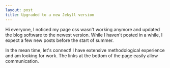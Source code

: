 ```yaml
---
layout: post
title: Upgraded to a new Jekyll version
---
```


Hi everyone, I noticed my page css wasn't working anymore and updated the blog software to the newest version. While I haven't posted in a while, I expect a few new posts before the start of summer.

In the mean time, let's connect! I have extensive methodological experience and am looking for work. The links at the bottom of the page easily allow communication.